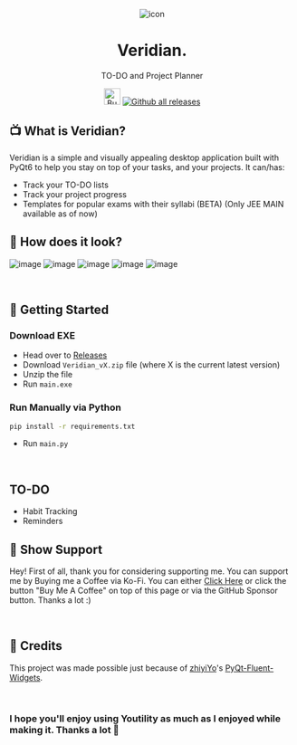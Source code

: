 <div align="center">

![icon](https://github.com/user-attachments/assets/dc29cff1-ff70-4e7b-b4c6-1452773dea54)

# Veridian.

TO-DO and Project Planner
</div>

<div align="center">
    
  <a href='https://ko-fi.com/V7V7QZ7GS' target='_blank'><img height='36' style='border:0px;height:29px;' src='https://storage.ko-fi.com/cdn/kofi5.png?v=3' border='0' alt='Buy Me a Coffee at ko-fi.com' /></a>
[![Github all releases](https://img.shields.io/github/downloads/rohankishore/Veridian/total.svg)](https://GitHub.com/rohankishore/Youtility/releases/)
</div>
        
## 📺 What is Veridian? 

Veridian is a simple and visually appealing desktop application built with PyQt6 to help you stay on top of your tasks, and your projects. It can/has:
- Track your TO-DO lists
- Track your project progress
- Templates for popular exams with their syllabi (BETA) (Only JEE MAIN available as of now)

## 🧩 How does it look?  
![image](https://github.com/user-attachments/assets/34b4bffc-e13d-434b-a338-a4411ceb6eda)
![image](https://github.com/user-attachments/assets/1ebf90c9-27b6-44cb-bf1a-342f0d8fb1b9)
![image](https://github.com/user-attachments/assets/07140051-17ba-4fc5-9b20-015722520dd8)
![image](https://github.com/user-attachments/assets/2a9f4bbb-7a7d-4026-bddc-13cbad03b937)
![image](https://github.com/user-attachments/assets/6111d1df-e519-4f98-ab61-4b20da07e3f9)

<br>

## 👒 Getting Started
  
### Download EXE
- Head over to [Releases](https://github.com/rohankishore/Veridian/releases)
- Download `Veridian_vX.zip` file (where X is the current latest version)
- Unzip the file
- Run `main.exe`

### Run Manually via Python 

```bash
pip install -r requirements.txt   
```

- Run `main.py`
  
<br>

## TO-DO
- Habit Tracking
- Reminders


## 🤝 Show Support  

Hey! First of all, thank you for considering supporting me. You can support me by Buying me a Coffee via Ko-Fi. You can either [Click Here](https://ko-fi.com/rohankishore) or click the button "Buy Me A Coffee" on top of this page or via the GitHub Sponsor button. Thanks a lot :)

<br>

## 💖 Credits

This project was made possible just because of  [zhiyiYo](https://github.com/zhiyiYo)'s [PyQt-Fluent-Widgets](https://github.com/zhiyiYo/PyQt-Fluent-Widgets).

<br>

### I hope you'll enjoy using Youtility as much as I enjoyed while making it. Thanks a lot 💖

